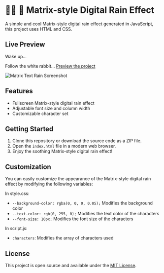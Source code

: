 # 👨‍💻 🐇 Matrix-style Digital Rain Effect

A simple and cool Matrix-style digital rain effect generated in JavaScript, this project uses HTML and CSS.

## Live Preview

Wake up...

Follow the white rabbit... [Preview the project](<https://markusweldon-matrix-digital-rain.vercel.app>)

![Matrix Text Rain Screenshot](matrix-digital-rain.gif)

## Features

- Fullscreen Matrix-style digital rain effect
- Adjustable font size and column width
- Customizable character set

## Getting Started

1. Clone this repository or download the source code as a ZIP file.
2. Open the `index.html` file in a modern web browser.
3. Enjoy the soothing Matrix-style digital rain effect!

## Customization

You can easily customize the appearance of the Matrix-style digital rain effect by modifying the following variables:

In style.css:
- `--background-color: rgba(0, 0, 0, 0.05);` Modifies the background color
- `--text-color: rgb(0, 255, 0);` Modifies the text color of the characters
- `--font-size: 10px;` Modifies the font size of the characters

In script.js:
- `characters`: Modifies the array of characters used

## License

This project is open source and available under the [MIT License](LICENSE).